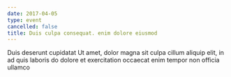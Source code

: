 ```yaml
---
date: 2017-04-05
type: event
cancelled: false
title: Duis culpa consequat. enim dolore eiusmod
---
```

Duis deserunt cupidatat Ut amet, dolor magna sit culpa cillum aliquip elit, in ad quis laboris do dolore et exercitation occaecat enim tempor non officia ullamco